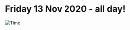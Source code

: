 # Friday 13 Nov 2020 - all day!
![Time](https://github.com/rich-ctm/today/workflows/Time/badge.svg)
